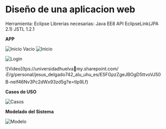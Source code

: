 # Diseño de una aplicacion web

Herramienta: Eclipse
Librerias necesarias:
	Java EE8 API
	EclipseLink(JPA 2.1)
	JSTL 1.2.1




**APP**

![Inicio Vacio](https://github.com/JesusDJ98/Desarrollo-de-Aplicaciones-Web/Practica_DAW/Imagenes/Inicio.JPG) ![Inicio](https://github.com/JesusDJ98/Desarrollo-de-Aplicaciones-Web/Practica_DAW/Imagenes/Inicio2.JPG)

![Login](https://github.com/JesusDJ98/Desarrollo-de-Aplicaciones-Web/Practica_DAW/Imagenes/Login.JPG)

![Video](tps://universidadhuelvamy.sharepoint.com/:v:/g/personal/jesus_delgado742_alu_uhu_es/ESFGpzZgeJBOgD5ttvoVJ50
B-nelf46Nv3Pc2dWx93zd5g?e=tIp9Lf)



**Casos de USO**

![Casos](https://github.com/JesusDJ98/Desarrollo-de-Aplicaciones-Web/Practica_DAW/Imagenes/CasosDeUso.JPG)


**Modelado del Sistema**

![Modelo](https://github.com/JesusDJ98/Desarrollo-de-Aplicaciones-Web/Practica_DAW/Imagenes/Modelado.JPG)
